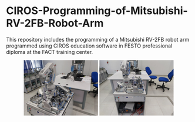 # CIROS-Programming-of-Mitsubishi-RV-2FB-Robot-Arm
This repository includes the programming of a  Mitsubishi RV-2FB robot arm programmed using CIROS education software in FESTO professional diploma at the FACT training center.

<!-- ![fig 1](./data/RoboArmMits_p1.jpg)
![fig 2](./data/RoboArmMits_p2.jpg) -->

<!-- <p align="center"><img src="data/RoboArmMits_p2.jpg" width="40%"></p>
<p align="center"><img src="data/RoboArmMits_p1.jpg" width="40%"></p> -->

<p align="center">
  <img src="data/RoboArmMits_p2.jpg" width="40%" />
  <img src="data/RoboArmMits_p1.jpg" width="40%" /> 
</p>
